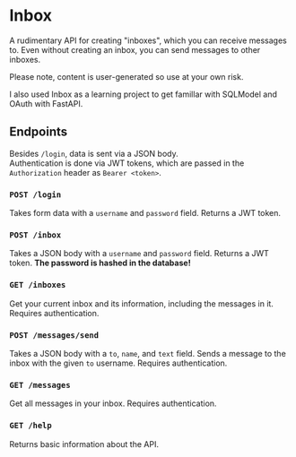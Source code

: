 # Inbox
A rudimentary API for creating "inboxes", which you can receive messages to. Even without creating an inbox, you can send messages to other inboxes.

Please note, content is user-generated so use at your own risk.

I also used Inbox as a learning project to get famillar with SQLModel and OAuth with FastAPI.

## Endpoints
Besides `/login`, data is sent via a JSON body.  
Authentication is done via JWT tokens, which are passed in the `Authorization` header as `Bearer <token>`.
### `POST /login`
Takes form data with a `username` and `password` field. Returns a JWT token.
### `POST /inbox`
Takes a JSON body with a `username` and `password` field. Returns a JWT token. **The password is hashed in the database!**
### `GET /inboxes`  
Get your current inbox and its information, including the messages in it. Requires authentication.
### `POST /messages/send`
Takes a JSON body with a `to`, `name`, and `text` field. Sends a message to the inbox with the given `to` username. Requires authentication.
### `GET /messages`
Get all messages in your inbox. Requires authentication.
### `GET /help`
Returns basic information about the API.
